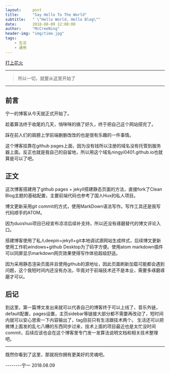 ```yaml
---
layout:     post
title:      "Say Hello To The World"
subtitle:   " \"Hello World, Hello Blog\""
date:       2018-08-09 12:00:00
author:     "McCreeNing"
header-img: "img/time.jpg"
tags:
    - 生活
    - 通用
---
```

[打上花火](https://music.163.com/#/song?id=496869422)

---

>所以一切，就要从这里开始了
---

## 前言
宁一的博客从今天就正式开始了。

趁着算法终于收尾的几天，悄咪咪的搞了好久，终于把自己这个网站搭完了。

踩在前人们的肩膀上学前端删删改改的也是很有乐趣的一件事情。

这个博客挂靠在github pages上面，因为没有钱所以注册的域名没有托管到服务器上面。反正也就是我自己的自留地，所以用这个域名ningyi0401.github.io也就算是可以了吧。

## 正文

这次博客搭建用了github pages + jekyll搭建静态页面的方法，直接fork了Clean Blog主题的基础配置，主要前端代码也参考了国人Hux的私人项目。

博文更新采用git commit的方式，使用MarkDown语法写作。写作工具还是我写代码顺手的ATOM。

因为duoshuo项目已经宣布凉凉后续补支持，所以还没有琢磨替代的博文评论入口。

搭建博客使用了私人deepin+jekyll+git本地调试源网站生成样式，后续博文更新使用工作机windows+github Desktop为了码字方便。使用atom markdown插件可以同屏显示markdown网页效果使得写作体验超级舒适。

因为采用静态渲染页面并且使用github的源地址，因此页面刷新加载可能都会遇到问题，这个我短时间内还没有办法，毕竟对于前端技术还不是本业，需要多琢磨琢磨才可以。

## 后记

到这里，第一篇博文发出来就可以代表自己的博客终于可以上线了，音乐外链，default配置，pages设置，主页sidebar等链接大部分都不需要再改动了，短时间内就可以安心思索一下内容输出了，tag目前只有生活跟技术两个。
生活还可以把微博上面发的乱七八糟的东西同步过来，技术上面的项目最近也是太忙没时间commit，后续应该也会在这个博客里专门发一发算法说明文档和相关技术整理吧。

---
既然你看到了这里，那就祝你拥有更美好的灵魂吧。

--------宁一 2018.08.09

